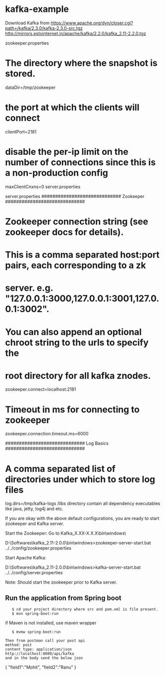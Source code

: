 # kafka-example

Download Kafka from https://www.apache.org/dyn/closer.cgi?path=/kafka/2.3.0/kafka-2.3.0-src.tgz
 http://mirrors.estointernet.in/apache/kafka/2.2.0/kafka_2.11-2.2.0.tgz
 
zookeeper.properties
# The directory where the snapshot is stored.
dataDir=/tmp/zookeeper
# the port at which the clients will connect
clientPort=2181
# disable the per-ip limit on the number of connections since this is a non-production config
maxClientCnxns=0
server.properties

server.properties
############################# Zookeeper #############################

# Zookeeper connection string (see zookeeper docs for details).
# This is a comma separated host:port pairs, each corresponding to a zk
# server. e.g. "127.0.0.1:3000,127.0.0.1:3001,127.0.0.1:3002".
# You can also append an optional chroot string to the urls to specify the
# root directory for all kafka znodes.
zookeeper.connect=localhost:2181

# Timeout in ms for connecting to zookeeper
zookeeper.connection.timeout.ms=6000

############################# Log Basics #############################

# A comma separated list of directories under which to store log files
log.dirs=/tmp/kafka-logs
/libs directory contain all dependency executables like java, jetty, log4j and etc.

If you are okay with the above default configurations, you are ready to start zookeeper and Kafka server.

Start the Zookeeper:
Go to Kafka_X.XX-X.X.X\bin\windows\


D:\Softwares\kafka_2.11-2.0.0\bin\windows>zookeeper-server-start.bat ../../config/zookeeper.properties


Start Apache Kafka:

D:\Softwares\kafka_2.11-2.0.0\bin\windows>kafka-server-start.bat ../../config/server.properties

Note: Should start the zookeeper prior to Kafka server.

Run the application from Spring boot 
-------------------

       $ cd your project directory where src and pom.xml is file present.
       $ mvn spring-boot:run
if Maven is not installed, use maven wrapper
       
	   $ mvmw spring-boot:run
    
    Then from postman call your post api
    method: post
    content type: application/json
    http://localhost:8080/api/kafka
    and in the body send the below json
 {
  "field1":"Mohit",
  "field2":"Ranu"
}

